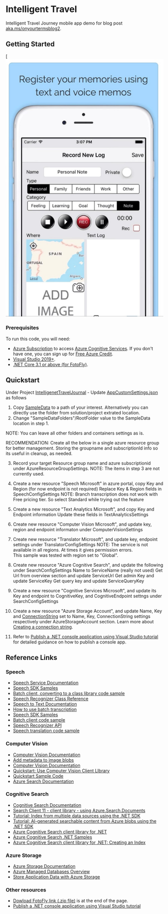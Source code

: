 # Intelligent Travel

Intelligent Travel Journey mobile app demo for blog post [aka.ms/onyourtermsblog2](https://techcommunity.microsoft.com/t5/azure-ai/how-to-build-an-intelligent-travel-journal-using-azure-ai/ba-p/2095168?WT.mc_id=aiml-13155-ayyonet).

## Getting Started

[![Intelligent Travel Journal App](../Assets/Images/intelligentTravelJournal.jpg)

### Prerequisites

To run this code, you will need:

-   [Azure Subscription](https://azure.microsoft.com/services/cognitive-services/?WT.mc_id=aiml-13115-ayyonet) to access [Azure Cognitive Services](https://docs.microsoft.com/azure/cognitive-services/?WT.mc_id=aiml-13115-ayyonet). If you don't have one, you can sign up for [Free Azure Credit](https://azure.microsoft.com/free/cognitive-services/?WT.mc_id=aiml-13115-ayyonet).
-   [Visual Studio 2019+](https://visualstudio.microsoft.com/downloads/?WT.mc_id=aiml-13115-ayyonet).
-   [.NET Core 3.1 or above (for FotoFly)](https://dotnet.microsoft.com/learn/dotnet/hello-world-tutorial/intro?WT.mc_id=aiml-13115-ayyonet).

## Quickstart

Under Project [IntelligenetTravelJournal](./IntelligentTravelJournal) - Update [AppCustomSettings.json](./IntelligentTravelJournal/AppCustomSettings.json) as follows

1. Copy [SampleData](./IntelligentTravelJournal/SampleData) to a path of your interest. Alternatively you can directly use the folder from solution/project extrated location.
2. Change "SampleDataFolders"/RootFolder value to the SampleData location in step 1.

NOTE: You can leave all other folders and containers settings as is.

RECOMMENDATION: Create all the below in a single azure resource group for better management.
Storing the groupname and subscriptionId info so its useful in cleanup, as needed.

3. Record your target Resource group name and azure subscriptionid under AzureResourceGroupSettings.
   NOTE: The items in step 3 are not currently used.

4. Create a new resource "Speech Microsoft" in azure portal, copy Key and Region (for now endpoint is not required)
   Replace Key & Region fields in SpeechConfigSettings
   NOTE: Branch transcription does not work with Free pricing tier. So select Standard while trying out the feature

5. Create a new resource "Text Analytics Microsoft", and copy Key and Endpoint information
   Update these fields in TextAnalyticsSettings

6. Create new resource "Computer Vision Microsoft", and
   update key, region and endpoint informaton under ComputerVisionSettings

7. Create new resource "Translator Microsoft", and
   update key, endpoint settings under TranslatorConfigSettings
   NOTE: The service is not available in all regions. At times it gives permission errors.  
   This sample was tested with region set to "Global".

8. Create new resource "Azure Cognitive Search", and
   update the following under SearchConfigSettings
   Name to ServiceName (really not used)
   Get Url from overview section and update ServiceUrl
   Get admin Key and update ServiceKey
   Get query key and update ServiceQueryKey

9. Create a new resource "Cognitive Services Microsoft", and update
   its Key and endpoint to CognitiveKey, and CognitiveEndpoint settngs under SearchConfigSettings

10. Create a new resource "Azure Storage Account", and update
    Name, Key and [ConnectionString](https://docs.microsoft.com/azure/storage/common/storage-configure-connection-string?WT.mc_id=aiml-13115-ayyonet#configure-a-connection-string-for-an-azure-storage-account) set to Name, Key, ConnectionString settings respectively under
    AzureStorageAccount section. Learn more about [Creating a connection string](https://docs.microsoft.com/azure/storage/common/storage-configure-connection-string?WT.mc_id=aiml-13115-ayyonet#configure-a-connection-string-for-an-azure-storage-account).

11. Refer to [Publish a .NET console application using Visual Studio tutorial](https://docs.microsoft.com/dotnet/core/tutorials/publishing-with-visual-studio?WT.mc_id=aiml-131555-ayyonet) for detailed guidance on how to publish a console app.

## Reference Links

### Speech

-   [Speech Service Documentation](https://docs.microsoft.com/azure/cognitive-services/speech-service/?WT.mc_id=aiml-13155-ayyonet)
-   [Speech SDK Samples](https://github.com/Azure-Samples/cognitive-services-speech-sdk?WT.mc_id=aiml-13155-ayyonet)
-   [Batch client, converting to a class library code sample](https://github.com/Azure-Samples/cognitive-services-speech-sdk/tree/master/samples/batch/csharp/batchclient?WT.mc_id=aiml-13155-ayyonet)
-   [Speech Recognizer Class Reference](https://docs.microsoft.com/dotnet/api/microsoft.cognitiveservices.speech.speechrecognizer?view=azure-dotnet&WT.mc_id=aiml-13155-ayyonet)
-   [Speech to Text Documentation](https://docs.microsoft.com/azure/cognitive-services/speech-service/index-speech-to-text?WT.mc_id=aiml-13155-ayyonet)
-   [How to use batch transcription](https://docs.microsoft.com/azure/cognitive-services/speech-service/batch-transcription?WT.mc_id=aiml-13155-ayyonet)
-   [Speech SDK Samples](https://github.com/Azure-Samples/cognitive-services-speech-sdk?WT.mc_id=aiml-13155-ayyonet)
-   [Batch client code sample](https://github.com/Azure-Samples/cognitive-services-speech-sdk/tree/master/samples/batch/csharp/batchclient?WT.mc_id=aiml-13155-ayyonet)
-   [Speech Recognizer API](https://docs.microsoft.com/dotnet/api/microsoft.cognitiveservices.speech.speechrecognizer?view=azure-dotnet&WT.mc_id=aiml-13155-ayyonet)
-   [Speech translation code sample](https://github.com/Azure-Samples/cognitive-services-speech-sdk/blob/master/quickstart/csharp/dotnet/translate-speech-to-text/helloworld/Program.cs?WT.mc_id=aiml-13155-ayyonet)

### Computer Vision

-   [Computer Vision Documentation](https://docs.microsoft.com/azure/cognitive-services/computer-vision/?WT.mc_id=aiml-13155-ayyonet)
-   [Add metadata to image blobs](https://docs.microsoft.com/azure/cognitive-services/computer-vision/tutorials/storage-lab-tutorial?WT.mc_id=aiml-13155-ayyonet)
-   [Computer Vision Documentation](https://docs.microsoft.com/azure/cognitive-services/computer-vision/?WT.mc_id=aiml-13155-ayyonet)
-   [Quickstart: Use Computer Vision Client LIbrary](https://docs.microsoft.com/azure/cognitive-services/computer-vision/quickstarts-sdk/client-library?tabs=visual-studio&pivots=programming-language-csharp&WT.mc_id=aiml-13155-ayyonet)
-   [Quickstart Sample Code](https://github.com/Azure-Samples/cognitive-services-quickstart-code/blob/master/dotnet/ComputerVision/ComputerVisionQuickstart.cs?WT.mc_id=aiml-13155-ayyonet)
-   [Azure Search Documentation](https://docs.microsoft.com/azure/search/?WT.mc_id=aiml-13155-ayyonet)

### Cognitive Search

-   [Cognitive Search Documentation](https://docs.microsoft.com/azure/search/?WT.mc_id=aiml-13155-ayyonet)
-   [Search Client 11 - client library - using Azure.Search.Documents](https://docs.microsoft.com/dotnet/api/overview/azure/search.documents-readme?WT.mc_id=aiml-13155-ayyonet)
-   [Tutorial: Index from multiple data sources using the .NET SDK](https://docs.microsoft.com/azure/search/tutorial-multiple-data-sources?WT.mc_id=aiml-13155-ayyonet)
-   [Tutorial: AI-generated searchable content from Azure blobs using the .NET SDK](https://docs.microsoft.com/azure/search/cognitive-search-tutorial-blob-dotnet?WT.mc_id=aiml-13155-ayyonet)
-   [Azure Cognitive Search client library for .NET](https://github.com/Azure/azure-sdk-for-net/tree/master/sdk/search/Azure.Search.Documents?WT.mc_id=aiml-13155-ayyonet)
-   [Azure Cognitive Search .NET Samples](https://github.com/Azure-Samples/azure-search-dotnet-samples?WT.mc_id=aiml-13155-ayyonet)
-   [Azure Cognitive Search client library for .NET: Creating an Index](https://github.com/Azure/azure-sdk-for-net/tree/master/sdk/search/Azure.Search.Documenaiml-13155-ayyonet13155-ayyonet#creating-an-index)

### Azure Storage

-   [Azure Storage Documentation](https://docs.microsoft.com/azure/storage/?WT.mc_id=aiml-13155-ayyonet)
-   [Azure Managed Databases Overview](https://azure.microsoft.com/solutions/databases/?WT.mc_id=aiml-13155-ayyonet)
-   [Store Application Data with Azure Storage](https://docs.microsoft.com/learn/modules/store-app-data-with-azure-blob-storage/?WT.mc_id=aiml-13155-ayyonet)

### Other resources

-   [Dowload FotoFly link (.zip file)](http://www.java2s.com/Open-Source/CSharp_Free_Code/Windows_Presentation_Foundation_Library/Download_Fotofly_Photo_Metadata_Library.htm) is at the end of the page.
-   [Publish a .NET console application using Visual Studio tutorial](https://docs.microsoft.com/dotnet/core/tutorials/publishing-with-visual-studio?WT.mc_id=aiml-13115-ayyonet)
